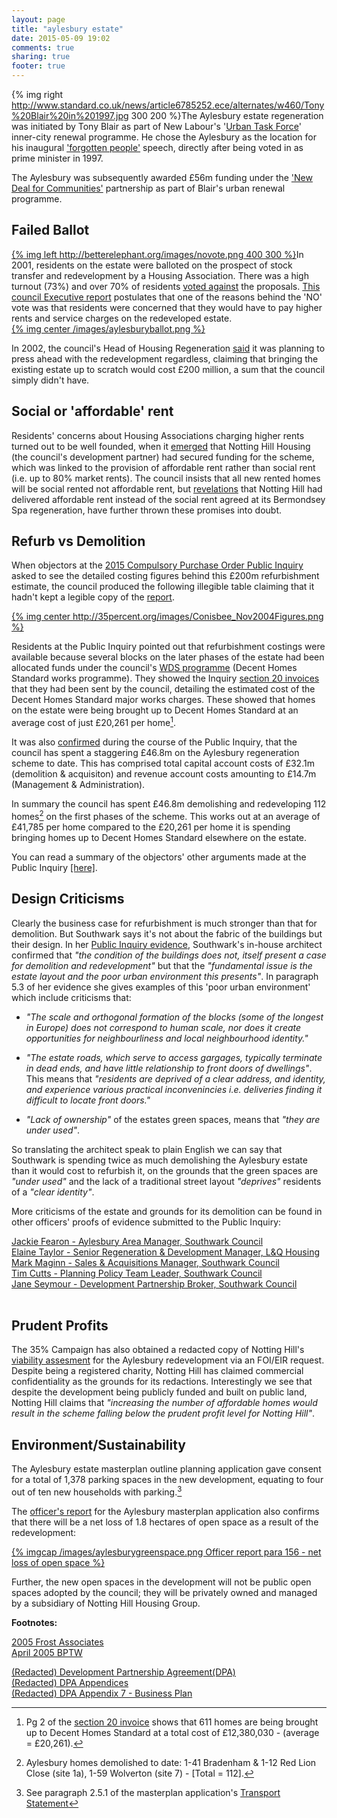 ```yaml
---
layout: page
title: "aylesbury estate"
date: 2015-05-09 19:02
comments: true
sharing: true
footer: true
---
```

{% img right http://www.standard.co.uk/news/article6785252.ece/alternates/w460/Tony%20Blair%20in%201997.jpg 300 200 %}The Aylesbury estate regeneration was initiated by Tony Blair as part of New Labour's '[Urban Task Force](http://en.wikipedia.org/wiki/Towards_an_Urban_Renaissance)' inner-city renewal programme. He chose the Aylesbury as the location for his inaugural ['forgotten people'](https://www.youtube.com/watch?v=q_HGgT--AGs) speech, directly after being voted in as prime minister in 1997.

The Aylesbury was subsequently awarded £56m funding under the ['New Deal for Communities'](http://en.wikipedia.org/wiki/New_Deal_for_Communities) partnership as part of Blair's urban renewal programme.  

## Failed Ballot
[{% img left http://betterelephant.org/images/novote.png 400 300 %}](http://www.theguardian.com/society/2001/dec/27/1)In 2001, residents on the estate were balloted on the prospect of stock transfer and redevelopment by a Housing Association. There was a high turnout (73%) and over 70% of residents [voted against](http://www.theguardian.com/society/2001/dec/27/1) the proposals. [This council Executive report](http://moderngov.southwark.gov.uk/Data/Executive/20050927/Agenda/Item%2007%20-%20The%20AylesburyEstate%20Revised%20Strategy%20-%20Report.pdf) postulates that one of the reasons behind the 'NO' vote was that residents were concerned that they would have to pay higher rents and service charges on the redeveloped estate.  
[{% img center /images/aylesburyballot.png %}](http://moderngov.southwark.gov.uk/Data/Executive/20050927/Agenda/Item%2007%20-%20The%20AylesburyEstate%20Revised%20Strategy%20-%20Report.pdf)

In 2002, the council's Head of Housing Regeneration [said](http://www.insidehousing.co.uk/journals/insidehousing/legacydata/uploads/pdfs/IH.020222.028f.pdf) it was planning to press ahead with the redevelopment regardless, claiming that bringing the existing estate up to scratch would cost £200 million, a sum that the council simply didn't have. 

## Social or 'affordable' rent
Residents' concerns about Housing Associations charging higher rents turned out to be well founded, when it [emerged](http://questions.london.gov.uk/QuestionSearch/searchclient/questions/question_281359) that Notting Hill Housing (the council's development partner) had secured funding for the scheme, which was linked to the provision of affordable rent rather than social rent (i.e. up to 80% market rents). 
The council insists that all new rented homes will be social rented not affordable rent, but [revelations](http://www.southwarknews.co.uk/news/southwark-council-probes-44-missing-social-homes/) that Notting Hill had delivered affordable rent instead of the social rent agreed at its Bermondsey Spa regeneration, have further thrown these promises into doubt.

## Refurb vs Demolition
When objectors at the [2015 Compulsory Purchase Order Public Inquiry](http://35percent.org/blog/2015/05/02/aylesbury-estate-compulsory-purchase-order-public-inquiry/) asked to see the detailed costing figures behind this £200m refurbishment estimate, the council produced the following illegible table claiming that it hadn't kept a legible copy of the [report](/images/2004Conisbeereport.pdf).  

[{% img center http://35percent.org/images/Conisbee_Nov2004Figures.png %}](http://35percent.org/images/Conisbee_Nov2004Figures.png)

Residents at the Public Inquiry pointed out that refurbishment costings were available because several blocks on the later phases of the estate had been allocated funds under the council's [WDS programme](http://www.southwark.gov.uk/info/200510/major_works/3407/1_what_is_warm_dry_and_safe) (Decent Homes Standard works programme). They showed the Inquiry [section 20 invoices](http://crappistmartin.github.io/images/DHS_MajorWorks_Section20Invoice.pdf) that they had been sent by the council, detailing the estimated cost of the Decent Homes Standard major works charges. These showed that homes on the estate were being brought up to Decent Homes Standard at an average cost of just £20,261 per home[^1]. 


It was also [confirmed](http://35percent.org/images/Email14April2015_KReed.pdf) during the course of the Public Inquiry, that the council has spent a staggering £46.8m on the Aylesbury regeneration scheme to date. This has comprised total capital account costs of £32.1m (demolition & acquisiton) and revenue account costs amounting to £14.7m (Management & Administration).

In summary the council has spent £46.8m demolishing and redeveloping 112 homes[^2] on the first phases of the scheme. This works out at an average of £41,785 per home compared to the £20,261 per home it is spending bringing homes up to Decent Homes Standard elsewhere on the estate.

You can read a summary of the objectors' other arguments made at the Public Inquiry [[here]](http://35percent.org/images/Objectors_OpeningSubmissions_andAppendices.pdf).

## Design Criticisms
Clearly the business case for refurbishment is much stronger than that for demolition. But Southwark says it's not about the fabric of the buildings but their design. In her [Public Inquiry evidence](/images/Catherine_Bates2.pdf), Southwark's in-house architect confirmed that _"the condition of the buildings does not, itself present a case for demolition and redevelopment"_ but that the _"fundamental issue is the estate layout and the poor urban environment this presents"_. In paragraph 5.3 of her evidence she gives examples of this 'poor urban environment' which include criticisms that: 

 * _"The scale and orthogonal formation of the blocks (some of the longest in Europe) does not correspond to human scale, nor does it create opportunities for neighbourliness and local neighbourhood identity."_

 * _"The estate roads, which serve to access gargages, typically terminate in dead ends, and have little relationship to front doors of dwellings"_. This means that _"residents are deprived of a clear address, and identity, and experience various practical inconvenincies i.e. deliveries finding it difficult to locate front doors."_

 * _"Lack of ownership"_ of the estates green spaces, means that _"they are under used"_.

So translating the architect speak to plain English we can say that Southwark is spending twice as much demolishing the Aylesbury estate than it would cost to refurbish it, on the grounds that the green spaces are _"under used"_ and the lack of a traditional street layout _"deprives"_ residents of a _"clear identity"_. 

More criticisms of the estate and grounds for its demolition can be found in other officers' proofs of evidence submitted to the Public Inquiry:

[Jackie Fearon - Aylesbury Area Manager, Southwark Council](/images/Jackie_Fearon.pdf)</br>
[Elaine Taylor - Senior Regeneration & Development Manager, L&Q Housing](/images/Elaine_Taylor.pdf)</br>
[Mark Maginn - Sales & Acquisitions Manager, Southwark Council](/images/Mark_Maginn.pdf)</br>
[Tim Cutts - Planning Policy Team Leader, Southwark Council](/images/Tim_Cutts.pdf)</br>
[Jane Seymour - Development Partnership Broker, Southwark Council](/images/Jane_Seymour.pdf)</br>
</br>

## Prudent Profits
The 35% Campaign has also obtained a redacted copy of Notting Hill's [viability assesment](http://35percent.org/images/NHHT_AylesburyViabilityAssessment.pdf) for the Aylesbury redevelopment via an FOI/EIR request. Despite being a registered charity, Notting Hill has claimed commercial confidentiality as the grounds for its redactions. Interestingly we see that despite the development being publicly funded and built on public land, Notting Hill claims that _"increasing the number of affordable homes would result in the scheme falling below the prudent profit level for Notting Hill"_.  

## Environment/Sustainability
The Aylesbury estate masterplan outline planning application gave consent for a total of 1,378 parking spaces in the new development, equating to four out of ten new households with parking.[^3]

The [officer's report](http://planbuild.southwark.gov.uk/documents/?GetDocument=%7b%7b%7b!Vbu5QpckfYCnJrulzlWyuQ%3d%3d!%7d%7d%7d) for the Aylesbury masterplan application also confirms that there will be a net loss of 1.8 hectares of open space as a result of the redevelopment:

[{% imgcap /images/aylesburygreenspace.png Officer report para 156 - net loss of open space %}](http://planbuild.southwark.gov.uk/documents/?GetDocument=%7b%7b%7b!Vbu5QpckfYCnJrulzlWyuQ%3d%3d!%7d%7d%7d)

Further, the new open spaces in the development will not be public open spaces adopted by the council; they will be privately owned and managed by a subsidiary of Notting Hill Housing Group. 

__Footnotes:__


[^1]: Pg 2 of the [section 20 invoice](http://crappistmartin.github.io/images/DHS_MajorWorks_Section20Invoice.pdf) shows that 611 homes are being brought up to Decent Homes Standard at a total cost of £12,380,030 - (average = £20,261).

[^2]: Aylesbury homes demolished to date: 1-41 Bradenham & 1-12 Red Lion Close (site 1a), 1-59 Wolverton (site 7) - [Total = 112].

[2005 Frost Associates](/images/AylesburyTotalEstateCostReview2.pdf)</br>
[April 2005 BPTW](/images/BPTW_Costings_28April20052.pdf)

[(Redacted) Development Partnership Agreement(DPA)](/images/LBS_NHHT_DPAgreement.pdf)</br>
[(Redacted) DPA Appendices](/images/LBS_NHHT_DPA_Appendices.pdf)</br>
[(Redacted) DPA Appendix 7 - Business Plan](/images/LBS_NHHT_DPA_Appendix7_BusinessPlan.pdf)

[^3]: See paragraph 2.5.1 of the masterplan application's [Transport Statement](http://planbuild.southwark.gov.uk/documents/?GetDocument=%7b%7b%7b!oFCJO4%2byYvYgWBMZiJgNfg%3d%3d!%7d%7d%7d)



